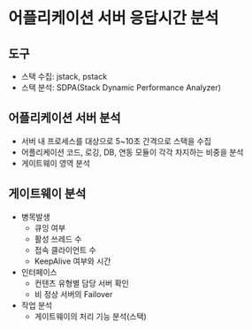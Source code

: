 # 어플리케이션 서버 응답시간 분석

## 도구
- 스택 수집: jstack, pstack
- 스택 분석: SDPA(Stack Dynamic Performance Analyzer)

## 어플리케이션 서버 분석
- 서버 내 프로세스를 대상으로 5~10초 간격으로 스택을 수집
- 어플리케이션 코드, 로깅, DB, 연동 모듈이 각각 차지하는 비중을 분석
- 게이트웨이 영역 분석

## 게이트웨이 분석
- 병목발생
  - 큐잉 여부
  - 활성 쓰레드 수
  - 접속 클라이언트 수
  - KeepAlive 여부와 시간
- 인터페이스
  - 컨텐츠 유형별 담당 서버 확인
  - 비 정상 서버의 Failover
- 작업 분석
  - 게이트웨이의 처리 기능 분석(스택)
